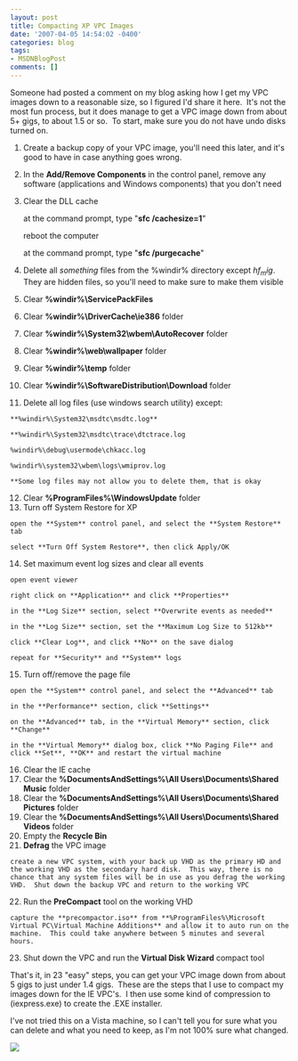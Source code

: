 ```yaml
---
layout: post
title: Compacting XP VPC Images
date: '2007-04-05 14:54:02 -0400'
categories: blog
tags:
- MSDNBlogPost
comments: []
---
```


Someone had posted a comment on my blog asking how I get my VPC images down to a reasonable size, so I figured I'd share it here.  It's not the most fun process, but it does manage to get a VPC image down from about 5+ gigs, to about 1.5 or so.  To start, make sure you do not have undo disks turned on.

1.  Create a backup copy of your VPC image, you'll need this later, and it's good to have in case anything goes wrong.
2.  In the **Add/Remove Components** in the control panel, remove any software (applications and Windows components) that you don't need
3.  Clear the DLL cache

    at the command prompt, type "**sfc /cachesize=1**"

    reboot the computer

    at the command prompt, type "**sfc /purgecache**"
4.  Delete all $something$ files from the %windir% directory except $hf_mig$.  They are hidden files, so you'll need to make sure to make them visible
5.  Clear **%windir%\ServicePackFiles**
6.  Clear **%windir%\DriverCache\ie386** folder
7.  Clear **%windir%\System32\wbem\AutoRecover** folder
8.  Clear **%windir%\web\wallpaper** folder
9.  Clear **%windir%\temp** folder
10.  Clear **%windir%\SoftwareDistribution\Download** folder
11.  Delete all log files (use windows search utility) except:

    **%windir%\System32\msdtc\msdtc.log**

    **%windir%\System32\msdtc\trace\dtctrace.log

    %windir%\debug\usermode\chkacc.log

    %windir%\system32\wbem\logs\wmiprov.log

    **Some log files may not allow you to delete them, that is okay
12.  Clear **%ProgramFiles%\WindowsUpdate** folder
13.  Turn off System Restore for XP

    open the **System** control panel, and select the **System Restore** tab

    select **Turn Off System Restore**, then click Apply/OK
14.  Set maximum event log sizes and clear all events

    open event viewer

    right click on **Application** and click **Properties**

    in the **Log Size** section, select **Overwrite events as needed**

    in the **Log Size** section, set the **Maximum Log Size to 512kb**

    click **Clear Log**, and click **No** on the save dialog

    repeat for **Security** and **System** logs
15.  Turn off/remove the page file

    open the **System** control panel, and select the **Advanced** tab

    in the **Performance** section, click **Settings**

    on the **Advanced** tab, in the **Virtual Memory** section, click **Change**

    in the **Virtual Memory** dialog box, click **No Paging File** and click **Set**, **OK** and restart the virtual machine
16.  Clear the IE cache
17.  Clear the **%DocumentsAndSettings%\All Users\Documents\Shared Music** folder
18.  Clear the **%DocumentsAndSettings%\All Users\Documents\Shared Pictures** folder
19.  Clear the **%DocumentsAndSettings%\All Users\Documents\Shared Videos** folder
20.  Empty the **Recycle Bin**
21.  **Defrag** the VPC image

    create a new VPC system, with your back up VHD as the primary HD and the working VHD as the secondary hard disk.  This way, there is no chance that any system files will be in use as you defrag the working VHD.  Shut down the backup VPC and return to the working VPC
22.  Run the **PreCompact** tool on the working VHD

    capture the **precompactor.iso** from **%ProgramFiles%\Microsoft Virtual PC\Virtual Machine Additions** and allow it to auto run on the machine.  This could take anywhere between 5 minutes and several hours.
23.  Shut down the VPC and run the **Virtual Disk Wizard** compact tool

That's it, in 23 "easy" steps, you can get your VPC image down from about 5 gigs to just under 1.4 gigs.  These are the steps that I use to compact my images down for the IE VPC's.  I then use some kind of compression to (iexpress.exe) to create the .EXE installer.

I've not tried this on a Vista machine, so I can't tell you for sure what you can delete and what you need to keep, as I'm not 100% sure what changed.

![](http://blogs.msdn.com/aggbug.aspx?PostID=2034424)